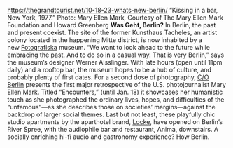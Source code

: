 https://thegrandtourist.net/10-18-23-whats-new-berlin/
“Kissing in a bar, New York, 1977.” Photo: Mary Ellen Mark, Courtesy of The Mary Ellen Mark Foundation and Howard Greenberg
**Was Geht, Berlin?**
In Berlin, the past and present coexist. The site of the former Kunsthaus Tacheles, an artist colony located in the happening Mitte district, is now inhabited by a new [Fotografiska](https://www.fotografiska.com/berlin/) museum. “We want to look ahead to the future while embracing the past. And to do so in a casual way. That is very Berlin,” says the museum’s designer Werner Aisslinger. With late hours (open until 11pm daily) and a rooftop bar, the museum hopes to be a hub of culture, and probably plenty of first dates. For a second dose of photography, [C/O Berlin](http://www.co-berlin.org/en/program/exhibitions/mary-ellen-mark) presents the first major retrospective of the U.S. photojournalist Mary Ellen Mark. Titled “Encounters,” (until Jan. 18) it showcases her humanistic touch as she photographed the ordinary lives, hopes, and difficulties of the “unfamous”—as she describes those on societies’ margins—against the backdrop of larger social themes. Last but not least, these playfully chic studio apartments by the aparthotel brand, [Locke](https://www.lockeliving.com/en/berlin/locke-at-east-side-gallery), have opened on Berlin’s River Spree, with the audiophile bar and restaurant, Anima, downstairs. A socially enriching hi-fi audio and gastronomy experience? How Berlin.